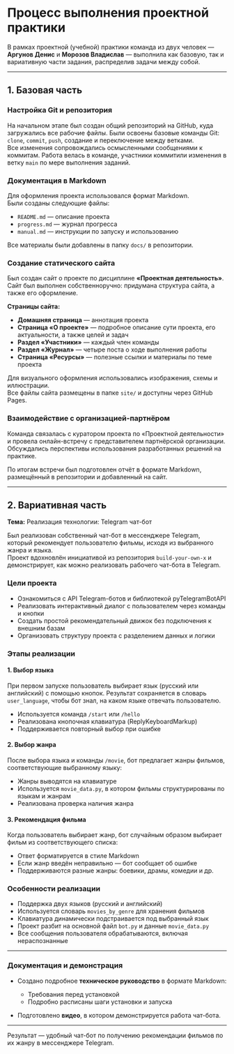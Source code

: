 # Процесс выполнения проектной практики

В рамках проектной (учебной) практики команда из двух человек — **Аргунов Денис** и **Морозов Владислав** — выполнила как базовую, так и вариативную части задания, распределив задачи между собой.

---

## 1. Базовая часть

### Настройка Git и репозитория

На начальном этапе был создан общий репозиторий на GitHub, куда загружались все рабочие файлы. Были освоены базовые команды Git: `clone`, `commit`, `push`, создание и переключение между ветками.  
Все изменения сопровождались осмысленными сообщениями к коммитам. Работа велась в команде, участники коммитили изменения в ветку `main` по мере выполнения заданий.

### Документация в Markdown

Для оформления проекта использовался формат Markdown.  
Были созданы следующие файлы:

- `README.md` — описание проекта
- `progress.md` — журнал прогресса
- `manual.md` — инструкции по запуску и использованию

Все материалы были добавлены в папку `docs/` в репозитории.

### Создание статического сайта

Был создан сайт о проекте по дисциплине **«Проектная деятельность»**.  
Сайт был выполнен собственноручно: придумана структура сайта, а также его оформление.

**Страницы сайта:**

- **Домашняя страница** — аннотация проекта 
- **Страница «О проекте»** — подробное описание сути проекта, его актуальности, а также целей и задач
- **Раздел «Участники»** — каждый член команды 
- **Раздел «Журнал»** — четыре поста о ходе выполнения работы  
- **Страница «Ресурсы»** — полезные ссылки и материалы по теме проекта

Для визуального оформления использовались изображения, схемы и иллюстрации.  
Все файлы сайта размещены в папке `site/` и доступны через GitHub Pages.

### Взаимодействие с организацией-партнёром

Команда связалась с куратором проекта по «Проектной деятельности» и провела онлайн-встречу с представителем партнёрской организации.  
Обсуждались перспективы использования разработанных решений на практике.

По итогам встречи был подготовлен отчёт в формате Markdown, размещённый в репозитории и добавленный на сайт.

---

## 2. Вариативная часть    
**Тема:** Реализация технологии: Telegram чат-бот

Был реализован собственный чат-бот в мессенджере Telegram, который рекомендует пользователю фильмы, исходя из выбранного жанра и языка.  
Проект вдохновлён инициативой из репозитория `build-your-own-x` и демонстрирует, как можно реализовать рабочего чат-бота в Telegram.

### Цели проекта

- Ознакомиться с API Telegram-ботов и библиотекой pyTelegramBotAPI
- Реализовать интерактивный диалог с пользователем через команды и кнопки
- Создать простой рекомендательный движок без подключения к внешним базам
- Организовать структуру проекта с разделением данных и логики

### Этапы реализации

#### 1. Выбор языка

При первом запуске пользователь выбирает язык (русский или английский) с помощью кнопок.
Результат сохраняется в словарь `user_language`, чтобы бот знал, на каком языке отвечать пользователю.

- Используется команда `/start` или `/hello` 
- Реализована кнопочная клавиатура (ReplyKeyboardMarkup) 
- Поддерживается повторный выбор при ошибке

#### 2. Выбор жанра

После выбора языка и команды `/movie`, бот предлагает жанры фильмов, соответствующие выбранному языку:

- Жанры выводятся на клавиатуре
- Используется `movie_data.py`, в котором фильмы структурированы по языкам и жанрам
- Реализована проверка наличия жанра

#### 3. Рекомендация фильма

Когда пользователь выбирает жанр, бот случайным образом выбирает фильм из соответствующего списка:

- Ответ форматируется в стиле Markdown
- Если жанр введён неправильно — бот сообщает об ошибке
- Поддерживаются разные жанры: боевики, драмы, комедии и др.

### Особенности реализации

- Поддержка двух языков (русский и английский)
- Используется словарь `movies_by_genre` для хранения фильмов
- Клавиатура динамически подстраивается под выбранный язык
- Проект разбит на основной файл `bot.py` и данные `movie_data.py`
- Все сообщения пользователя обрабатываются, включая нераспознанные

---

### Документация и демонстрация

- Создано подробное **техническое руководство** в формате Markdown:
  - Требования перед установкой
  - Подробно расписаны шаги установки и запуска

- Подготовлено **видео**, в котором демонстрируется работа чат-бота.

---

Результат — удобный чат-бот по получению рекомендации фильмов по их жанру в мессенджере Telegram.
